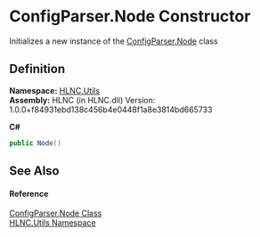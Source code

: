 # ConfigParser.Node Constructor


Initializes a new instance of the <a href="T_HLNC_Utils_ConfigParser_Node">ConfigParser.Node</a> class



## Definition
**Namespace:** <a href="N_HLNC_Utils">HLNC.Utils</a>  
**Assembly:** HLNC (in HLNC.dll) Version: 1.0.0+f84931ebd138c456b4e0448f1a8e3814bd665733

**C#**
``` C#
public Node()
```



## See Also


#### Reference
<a href="T_HLNC_Utils_ConfigParser_Node">ConfigParser.Node Class</a>  
<a href="N_HLNC_Utils">HLNC.Utils Namespace</a>  
